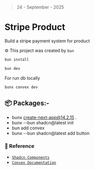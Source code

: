 > 24 - September - 2025

# Stripe Product

Build a stripe payment system for product

⚙️ This project was created by `bun`

```sh
bun install
```

```sh
bun dev
```

For run db locally

```sh
bunx convex dev
```

## 📦 Packages:-

- bunx create-next-app@14.2.15 .
- bunx --bun shadcn@latest init
- bun add convex
- bunx --bun shadcn@latest add button

### 📎 Reference

- [`Shadcn Components`](https://ui.shadcn.com/docs/components)
- [`Convex Documentation`](https://docs.convex.dev)
